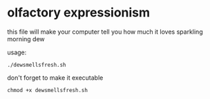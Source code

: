 # olfactory expressionism

this file will make your computer tell you how much it loves sparkling morning dew

usage:

```
./dewsmellsfresh.sh
```

don't forget to make it executable
```
chmod +x dewsmellsfresh.sh
```
